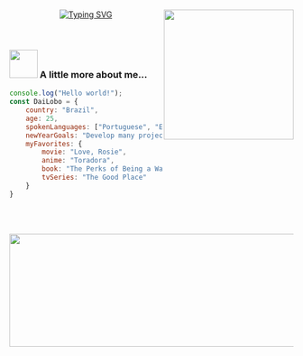<div style="display: inline_block" align="center"><br>
  
[![Typing SVG](https://readme-typing-svg.herokuapp.com?size=24&color=770CF7&center=true&vCenter=true&width=400&height=100&lines=Hello%2C+I'm+Diana+Rose)](https://git.io/typing-svg) <img align="right" height="auto" width="230" src="https://github.com/DaiLobo/DaiLobo/assets/47689708/1c6c93a1-854a-43bd-b37b-8489b4da0b79">

</div><br>
  
### <img src="https://media.giphy.com/media/VgCDAzcKvsR6OM0uWg/giphy.gif" width="50"> A little more about me...  
 
```javascript
console.log("Hello world!");
const DaiLobo = {
    country: "Brazil",
    age: 25,
    spokenLanguages: ["Portuguese", "English"],
    newYearGoals: "Develop many projects",
    myFavorites: {
        movie: "Love, Rosie",
        anime: "Toradora",
        book: "The Perks of Being a Wallflower",
        tvSeries: "The Good Place"
    }
}
```

<br/><br/>
<p align="center" >  
  <img height="200em" width="1000" src="https://github-readme-stats.vercel.app/api/top-langs/?username=DaiLobo&layout=compact&langs_count=7&theme=dracula"/>
</p>


 
<!--
**DaiLobo/DaiLobo** is a ✨ _special_ ✨ repository because its `README.md` (this file) appears on your GitHub profile.

Here are some ideas to get you started:

- 🔭 I’m currently working on ...
- 🌱 I’m currently learning ...
- 👯 I’m looking to collaborate on ...
- 🤔 I’m looking for help with ...
- 💬 Ask me about ...
- 📫 How to reach me: ...
- 😄 Pronouns: ...
- ⚡ Fun fact: ...
-->
